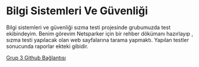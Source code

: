 # Bilgi Sistemleri Ve Güvenliği

Bilgi sistemleri ve güvenliği sızma testi projesinde grubumuzda test ekibindeyim. Benim görevim Netsparker için bir rehber dökümanı hazırlayıp ,  sızma testi yapılacak olan web sayfalarına tarama yapmaktı. Yapılan testler sonucunda raporlar ekteki gibidir.

[Grup 3 Github Bağlantısı](https://github.com/bsg3/ETSO)

